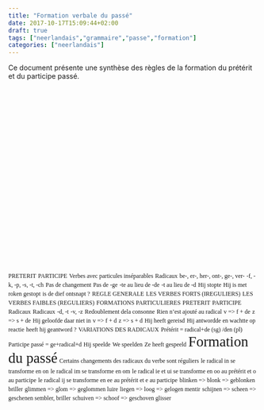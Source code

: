 ```yaml
---
title: "Formation verbale du passé"
date: 2017-10-17T15:09:44+02:00
draft: true
tags: ["neerlandais","grammaire","passe","formation"]
categories: ["neerlandais"]
---
```


Ce document présente une synthèse des règles de la formation du prétérit et du participe passé.

<!--more-->

<div>

<?xml version="1.0" encoding="utf-8"?>
<!-- Generator: Adobe Illustrator 21.1.0, SVG Export Plug-In . SVG Version: 6.00 Build 0)  -->
<svg version="1.1" id="Calque_1" xmlns="http://www.w3.org/2000/svg" xmlns:xlink="http://www.w3.org/1999/xlink" x="0px" y="0px"
	 viewBox="0 0 841.9 595.3" style="enable-background:new 0 0 841.9 595.3;" xml:space="preserve">
<style type="text/css">
	.st0{fill:none;stroke:#000000;stroke-miterlimit:10;}
	.st1{fill:#00983A;}
	.st2{font-family:'MyriadPro-Regular';}
	.st3{font-size:12px;}
	.st4{fill:#2D2E83;}
	.st5{fill:#E94E1B;}
	.st6{fill:#936037;}
	.st7{fill:#008D36;}
	.st8{font-family:'Papyrus';}
	.st9{fill:none;stroke:#A21916;stroke-width:4;stroke-miterlimit:10;}
	.st10{fill:none;stroke:#426FB5;stroke-width:3;stroke-miterlimit:10;}
	.st11{fill:#774D11;}
	.st12{font-size:12.1932px;}
	.st13{font-size:29px;}
	.st14{fill:none;stroke:#5DB130;stroke-width:3.009;stroke-miterlimit:10;}
	.st15{fill:#E30613;}
	.st16{fill:none;stroke:#5DB130;stroke-miterlimit:10;}
</style>
<line class="st0" x1="80" y1="400" x2="385" y2="400"/>
<line class="st0" x1="80" y1="483" x2="385" y2="483"/>
<line class="st0" x1="80" y1="566" x2="385" y2="566"/>
<line class="st0" x1="169" y1="333" x2="169" y2="574"/>
<line class="st0" x1="379" y1="333" x2="379" y2="574"/>
<line class="st0" x1="274" y1="333" x2="274" y2="574"/>
<text transform="matrix(1 0 0 1 96.8583 443.8347)" class="st1 st2 st3">PRETERIT</text>
<text transform="matrix(1 0 0 1 96.8583 528.2834)" class="st1 st2 st3">PARTICIPE</text>
<text transform="matrix(1 0 0 1 188.4316 337.9079)"><tspan x="0" y="0" class="st4 st2 st3">Verbes avec </tspan><tspan x="5.4" y="14.4" class="st4 st2 st3">particules </tspan><tspan x="-0.2" y="28.8" class="st4 st2 st3">inséparabl</tspan><tspan x="52" y="28.8" class="st4 st2 st3">e</tspan><tspan x="57.7" y="28.8" class="st4 st2 st3">s</tspan></text>
<text transform="matrix(1 0 0 1 300.4922 346.4118)" class="st4 st2 st3">Radicaux</text>
<text transform="matrix(1 0 0 1 187.5804 380.0334)"><tspan x="0" y="0" class="st5 st2 st3">be-, er-, her-, </tspan><tspan x="-0.6" y="14.4" class="st5 st2 st3">ont-, ge-, ver-</tspan></text>
<text transform="matrix(1 0 0 1 302.1837 365.6715)"><tspan x="0" y="0" class="st5 st2 st3">-f, -k, -p, </tspan><tspan x="0.1" y="14.4" class="st5 st2 st3">-s, -t, -ch</tspan></text>
<text transform="matrix(1 0 0 1 172.2476 443.9331)" class="st6 st2 st3">Pas de changement</text>
<text transform="matrix(1 0 0 1 195.9713 528.2839)" class="st6 st2 st3">Pas de -ge</text>
<g>
	<text transform="matrix(1 0 0 1 284.1427 443.9409)" class="st6 st2 st3">-te au lieu de -de</text>
</g>
<g>
	<text transform="matrix(1 0 0 1 287.2028 528.2837)" class="st6 st2 st3">-t au lieu de -d</text>
</g>
<text transform="matrix(1 0 0 1 289.426 465.5315)" class="st7 st8 st3">Hij stopte</text>
<text transform="matrix(1 0 0 1 281.4157 545.3307)"><tspan x="0" y="0" class="st7 st8 st3">Hij is met roken </tspan><tspan x="21" y="14.4" class="st7 st8 st3">gestopt</tspan></text>
<text transform="matrix(1 0 0 1 196.1404 545.3311)"><tspan x="0" y="0" class="st7 st8 st3">is de dief </tspan><tspan x="-3.1" y="14.4" class="st7 st8 st3">ontsnapt ?</tspan></text>
<path class="st9" d="M246.7,165.1H104.4c-15.6,0-28.3-12.8-28.3-28.3V119c0-15.6,12.8-28.3,28.3-28.3h142.3
	c15.6,0,28.3,12.8,28.3,28.3v17.7C275,152.3,262.3,165.1,246.7,165.1z"/>
<path class="st10" d="M763,262.7H360.9c-15.6,0-28.3-12.8-28.3-28.3V124.5c0-15.6,12.8-28.3,28.3-28.3H763
	c15.6,0,28.3,12.8,28.3,28.3v109.8C791.4,249.9,778.6,262.7,763,262.7z"/>
<g>
	<text transform="matrix(1 0 0 1 123.4812 107.0964)" class="st11 st2 st3">REGLE GENERALE</text>
</g>
<g>
	<text transform="matrix(1 0 0 1 370.8963 115.8614)" class="st11 st2 st3">LES VERBES FORTS (IREGULIERS)</text>
</g>
<g>
	<text transform="matrix(1 0 0 1 62.9755 72.3899)" class="st11 st2 st3">LES VERBES FAIBLES (REGULIERS)</text>
</g>
<g>
	<text transform="matrix(1 0 0 1 91.4018 301.9045)" class="st11 st2 st3">FORMATIONS PARTICULIERES</text>
</g>
<line class="st0" x1="469.3" y1="400" x2="774.3" y2="400"/>
<line class="st0" x1="469.3" y1="483" x2="774.3" y2="483"/>
<line class="st0" x1="469.3" y1="566" x2="774.3" y2="566"/>
<line class="st0" x1="558.3" y1="333" x2="558.3" y2="574"/>
<line class="st0" x1="768.3" y1="333" x2="768.3" y2="574"/>
<line class="st0" x1="663.3" y1="333" x2="663.3" y2="574"/>
<text transform="matrix(1 0 0 1 486.2073 443.8346)" class="st1 st2 st3">PRETERIT</text>
<text transform="matrix(1 0 0 1 486.2073 528.2834)" class="st1 st2 st3">PARTICIPE</text>
<text transform="matrix(1 0 0 1 586.3363 354.9156)" class="st4 st2 st3">Radicaux</text>
<text transform="matrix(1 0 0 1 689.9794 354.9155)" class="st4 st2 st3">Radicaux</text>
<text transform="matrix(1 0 0 1 597.2642 373.2302)" class="st5 st2 st3">-d, -t</text>
<text transform="matrix(1 0 0 1 700.9285 373.2305)" class="st5 st2 st3">-v, -z</text>
<text transform="matrix(1 0 0 1 565.8745 426.9251)"><tspan x="0" y="0" class="st6 st2 st3">Redoublement de</tspan><tspan x="14.8" y="14.4" class="st6 st2 st3">la consonne</tspan></text>
<text transform="matrix(1 0 0 1 568.7183 499.1815)"><tspan x="0" y="0" class="st6 st2 st3">Rien n’est ajouté </tspan><tspan x="18.6" y="14.4" class="st6 st2 st3">au radical</tspan></text>
<g>
	<text transform="matrix(1 0 0 1 688.5216 418.429)" class="st6 st2 st3">v =&gt; f + de</text>
</g>
<g>
	<text transform="matrix(1 0 0 1 688.215 435.0957)" class="st6 st2 st3">z =&gt; s + de</text>
</g>
<text transform="matrix(0.9934 0 0 1 682.1518 453.5314)"><tspan x="0" y="0" class="st7 st8 st3">Hij geloofde </tspan><tspan x="4.4" y="14.4" class="st7 st8 st3">daar niet in</tspan></text>
<g>
	<text transform="matrix(1 0 0 1 691.5275 504.4291)" class="st6 st2 st3">v =&gt; f + d</text>
</g>
<g>
	<text transform="matrix(1 0 0 1 691.2209 521.0957)" class="st6 st2 st3">z =&gt; s + d</text>
</g>
<text transform="matrix(0.9777 0 0 1 672.3633 548.218)" class="st7 st8 st12">Hij heeft gereisd</text>
<text transform="matrix(1 0 0 1 565.4951 456.933)"><tspan x="0" y="0" class="st7 st8 st3">Hij antwordde en </tspan><tspan x="-2.8" y="14.4" class="st7 st8 st3">wachtte op reactie</tspan></text>
<text transform="matrix(1 0 0 1 587.9767 536.827)"><tspan x="0" y="0" class="st7 st8 st3">heeft hij </tspan><tspan x="-9.8" y="14.4" class="st7 st8 st3">geantword ?</tspan></text>
<g>
	<text transform="matrix(1 0 0 1 480.7509 301.9044)" class="st11 st2 st3">VARIATIONS DES RADICAUX</text>
</g>
<text transform="matrix(1 0 0 1 89.8671 125.8484)" class="st2 st3">Prétérit = radical+de (sg) /den (pl)</text>
<text transform="matrix(1 0 0 1 97.1267 145.3484)" class="st2 st3">Participe passé = ge+radical+d</text>
<g>
	<text transform="matrix(1 0 0 1 48.5982 187.2145)" class="st7 st8 st3">Hij speelde</text>
</g>
<g>
	<text transform="matrix(1 0 0 1 44.5142 220.7145)" class="st7 st8 st3">We speelden</text>
</g>
<g>
	<text transform="matrix(1 0 0 1 156.1237 195.2145)" class="st7 st8 st3">Ze heeft gespeeld</text>
</g>
<text transform="matrix(1 0 0 1 454.1643 58.2452)" class="st2 st13">Formation du passé</text>
<path class="st14" d="M755.6,78.3H410.6c-15.6,0-28.3-12.8-28.3-28.3v0c0-15.6,12.8-28.3,28.3-28.3h344.9
	c15.6,0,28.3,12.8,28.3,28.3v0C783.9,65.5,771.2,78.3,755.6,78.3z"/>
<text transform="matrix(1 0 0 1 370.3982 132.8689)" class="st6 st8 st3">Certains changements des radicaux du verbe sont réguliers</text>
<text transform="matrix(1 0 0 1 373.785 152.3386)" class="st15 st8 st3">le radical in se transforme en on</text>
<text transform="matrix(1 0 0 1 373.7848 173.0052)" class="st15 st8 st3">le radical im se transforme en om</text>
<text transform="matrix(1 0 0 1 373.9049 192.3386)" class="st15 st8 st3">le radical ie et ui se transforme en oo au prétérit et o au participe</text>
<text transform="matrix(1 0 0 1 373.9047 229.6959)" class="st15 st8 st3">le radical ij se transforme en ee au prétérit et e au participe</text>
<text transform="matrix(1 0 0 1 562.7797 152.8937)" class="st7 st8 st3">blinken =&gt; blonk =&gt; geblonken briller</text>
<text transform="matrix(1 0 0 1 566.3162 173.0054)" class="st7 st8 st3">glimmen =&gt; glom =&gt; geglommen luire</text>
<text transform="matrix(1 0 0 1 357.7468 209.6721)" class="st7 st8 st3">liegen =&gt; loog =&gt; gelogen mentir</text>
<text transform="matrix(1 0 0 1 407.2626 247.6721)" class="st7 st8 st3">schijnen =&gt; scheen =&gt; geschenen sembler, briller</text>
<text transform="matrix(1 0 0 1 532.7083 209.6721)" class="st7 st8 st3">schuiven =&gt; schoof =&gt; geschoven glisser</text>
<path class="st16" d="M794.7,583.1H53.5c-15.6,0-28.3-12.8-28.3-28.3V303.9c0-15.6,12.8-28.3,28.3-28.3h741.3
	c15.6,0,28.3,12.8,28.3,28.3v250.8C823.1,570.3,810.3,583.1,794.7,583.1z"/>
</svg>


</div>

